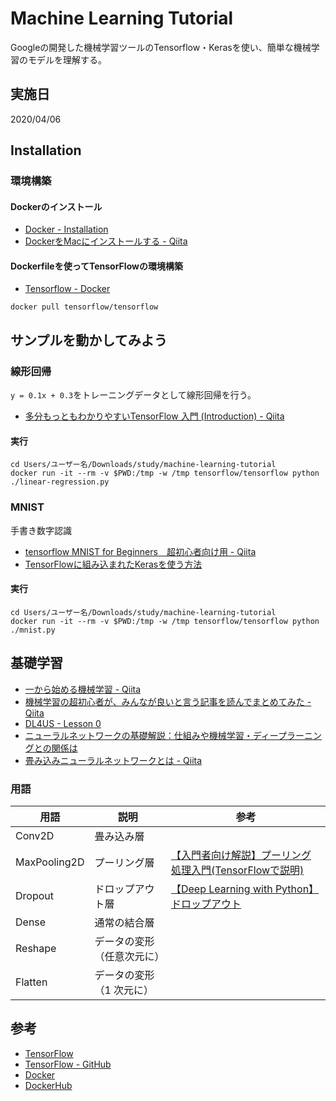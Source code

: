 # Machine Learning Tutorial

Googleの開発した機械学習ツールのTensorflow・Kerasを使い、簡単な機械学習のモデルを理解する。

## 実施日

2020/04/06

## Installation

### 環境構築

#### Dockerのインストール

- [Docker - Installation](https://docs.docker.com/install/)
- [DockerをMacにインストールする - Qiita](https://qiita.com/kurkuru/items/127fa99ef5b2f0288b81)

#### Dockerfileを使ってTensorFlowの環境構築

- [Tensorflow - Docker](https://www.tensorflow.org/install/docker?hl=ja)

``` Pull Docker
docker pull tensorflow/tensorflow
```

## サンプルを動かしてみよう

### 線形回帰

`y = 0.1x + 0.3`をトレーニングデータとして線形回帰を行う。

- [多分もっともわかりやすいTensorFlow 入門 (Introduction) - Qiita](https://qiita.com/junichiro/items/8886f3976fc20f73335f)

#### 実行

``` 2020-study/machine-learning-tutorial
cd Users/ユーザー名/Downloads/study/machine-learning-tutorial
docker run -it --rm -v $PWD:/tmp -w /tmp tensorflow/tensorflow python ./linear-regression.py
```

### MNIST

手書き数字認識

- [tensorflow MNIST for Beginners　超初心者向け用 - Qiita](https://qiita.com/knight0503/items/a8bc13a734277e6f79a8)
- [TensorFlowに組み込まれたKerasを使う方法](https://dev.infohub.cc/use-tensorflow-keras/)

#### 実行

``` Run
cd Users/ユーザー名/Downloads/study/machine-learning-tutorial
docker run -it --rm -v $PWD:/tmp -w /tmp tensorflow/tensorflow python ./mnist.py
```

## 基礎学習

- [一から始める機械学習 - Qiita](https://qiita.com/taki_tflare/items/42a40119d3d8e622edd2)
- [機械学習の超初心者が、みんなが良いと言う記事を読んでまとめてみた - Qiita](https://qiita.com/2ko2ko/items/bae866695dfdd4a4b5b5)
- [DL4US - Lesson 0](https://github.com/matsuolab-edu/dl4us)
- [ニューラルネットワークの基礎解説：仕組みや機械学習・ディープラーニングとの関係は](https://www.sbbit.jp/article/cont1/33345)
- [畳み込みニューラルネットワークとは - Qiita](https://qiita.com/hatt0519/items/ac2ea6f9e1c993816821)

### 用語

| 用語 | 説明 | 参考 |
|---|---|---|
| Conv2D | 畳み込み層 |   |
| MaxPooling2D | プーリング層 | [【入門者向け解説】プーリング処理入門(TensorFlowで説明)](https://qiita.com/FukuharaYohei/items/73cce8f5707a353e3c3a) |
| Dropout | ドロップアウト層 | [【Deep Learning with Python】ドロップアウト](https://liaoyuan.hatenablog.jp/entry/2018/02/19/195637) |
| Dense | 通常の結合層 |   |
| Reshape | データの変形（任意次元に） |   |
| Flatten | データの変形（1 次元に） |   |

## 参考

- [TensorFlow](https://www.tensorflow.org/)
- [TensorFlow - GitHub](https://github.com/tensorflow/tensorflow)
- [Docker](https://www.docker.com/)
- [DockerHub](https://hub.docker.com/)
